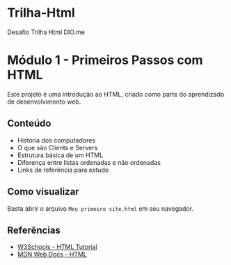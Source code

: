 # Trilha-Html
Desafio Trilha Html DIO.me

# Módulo 1 - Primeiros Passos com HTML

Este projeto é uma introdução ao HTML, criado como parte do aprendizado de desenvolvimento web.

## Conteúdo

- História dos computadores
- O que são Clients e Servers
- Estrutura básica de um HTML
- Diferença entre listas ordenadas e não ordenadas
- Links de referência para estudo

## Como visualizar

Basta abrir o arquivo `Meu primeiro site.html` em seu navegador.

## Referências

- [W3Schools - HTML Tutorial](https://www.w3schools.com/html/)
- [MDN Web Docs - HTML](https://developer.mozilla.org/en-US/docs/Web/HTML)
